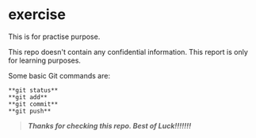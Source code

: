 # exercise
This is for practise purpose.

This repo doesn't contain any confidential information. This report is only for learning purposes.


Some basic Git commands are:
```
**git status**
**git add**
**git commit**
**git push**
```

> ***Thanks for checking this repo. Best of Luck!!!!!!!***
